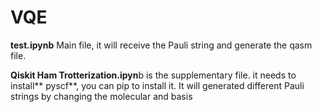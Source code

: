 # VQE

**test.ipynb**  Main file, it will receive the Pauli string and generate the qasm file.

**Qiskit Ham Trotterization.ipyn**b is the supplementary file. it needs to install** pyscf**, you can pip to install it. It will generated different Pauli strings by changing the molecular and basis

